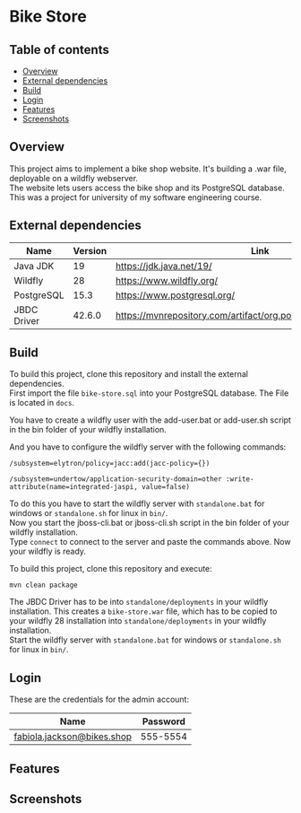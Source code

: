 # Bike Store

## Table of contents

-   [Overview](#overview)
-   [External dependencies](#external-dependencies)
-   [Build](#build)
-   [Login](#login)
-   [Features](#features)
-   [Screenshots](#screenshots)

## Overview

This project aims to implement a bike shop website. It's building a .war file, deployable on a wildfly webserver.<br>
The website lets users access the bike shop and its PostgreSQL database.
This was a project for university of my software engineering course.

## External dependencies

| Name         | Version | Link                                                                |
| ------------ | ------- | ------------------------------------------------------------------- |
| Java JDK     | 19      | https://jdk.java.net/19/                                            |
| Wildfly      | 28      | https://www.wildfly.org/                                            |
| PostgreSQL   | 15.3    | https://www.postgresql.org/                                         |
| JBDC Driver  | 42.6.0  | https://mvnrepository.com/artifact/org.postgresql/postgresql/42.6.0 |

## Build

To build this project, clone this repository and install the external dependencies.<br>
First import the file `bike-store.sql` into your PostgreSQL database. The File is located in `docs`.<br>

You have to create a wildfly user with the add-user.bat or add-user.sh script in the bin folder of your wildfly installation.<br>

And you have to configure the wildfly server with the following commands:

```
/subsystem=elytron/policy=jacc:add(jacc-policy={})
```

```
/subsystem=undertow/application-security-domain=other :write-attribute(name=integrated-jaspi, value=false)
```

To do this you have to start the wildfly server with `standalone.bat` for windows or `standalone.sh` for linux in `bin/`.<br>
Now you start the jboss-cli.bat or jboss-cli.sh script in the bin folder of your wildfly installation.<br>
Type `connect` to connect to the server and paste the commands above. Now your wildfly is ready.<br>

To build this project, clone this repository and execute:

```
mvn clean package
```

The JBDC Driver has to be into `standalone/deployments` in your wildfly installation.
This creates a `bike-store.war` file, which has to be copied to your
wildfly 28 installation into `standalone/deployments` in your wildfly
installation.<br>Start the wildfly server with `standalone.bat` for windows
or `standalone.sh` for linux in `bin/`.

## Login

These are the credentials for the admin account:

| Name                       | Password |
| -------------------------- | -------- |
| fabiola.jackson@bikes.shop | 555-5554 |

## Features

## Screenshots
